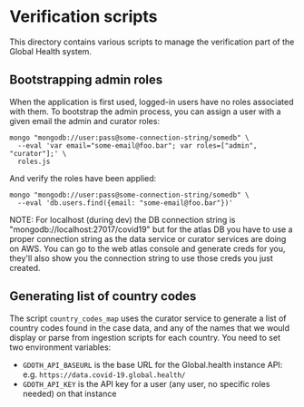 # Verification scripts

This directory contains various scripts to manage the verification part of the Global Health system.

## Bootstrapping admin roles

When the application is first used, logged-in users have no roles associated with them.
To bootstrap the admin process, you can assign a user with a given email the admin and curator roles:

```shell
mongo "mongodb://user:pass@some-connection-string/somedb" \
  --eval 'var email="some-email@foo.bar"; var roles=["admin", "curator"];' \
  roles.js
```

And verify the roles have been applied:

```shell
mongo "mongodb://user:pass@some-connection-string/somedb" \
  --eval 'db.users.find({email: "some-email@foo.bar"})'
```

NOTE: For localhost (during dev) the DB connection string is "mongodb://localhost:27017/covid19" but for the atlas DB you have to use a proper connection string as the data service or curator services are doing on AWS.
You can go to the web atlas console and generate creds for you, they'll also show you the connection string to use those creds you just created.

## Generating list of country codes

The script `country_codes_map` uses the curator service to generate a list of country codes found in the case data, and any of the names that we would display or parse from ingestion scripts for each country. You need to set two environment variables:

 - `GDOTH_API_BASEURL` is the base URL for the Global.health instance API: e.g. `https://data.covid-19.global.health/`
 - `GDOTH_API_KEY` is the API key for a user (any user, no specific roles needed) on that instance
